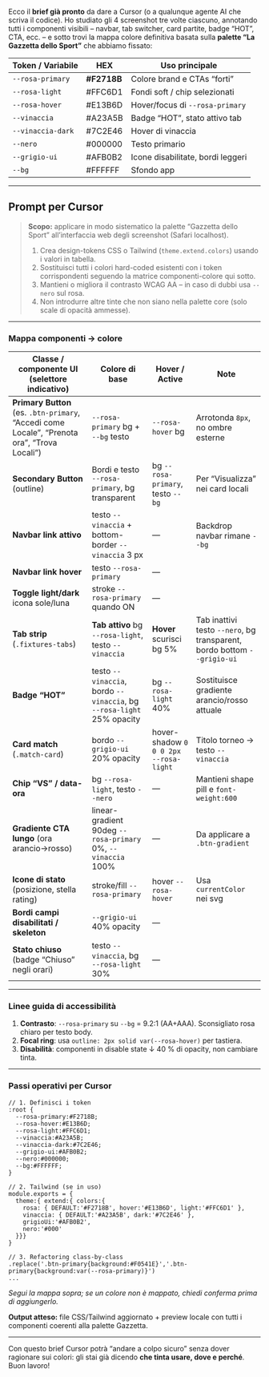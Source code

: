 Ecco il **brief già pronto** da dare a Cursor (o a qualunque agente AI che scriva il codice).
Ho studiato gli 4 screenshot tre volte ciascuno, annotando tutti i componenti visibili – navbar, tab switcher, card partite, badge “HOT”, CTA, ecc. – e sotto trovi la mappa colore definitiva basata sulla **palette “La Gazzetta dello Sport”** che abbiamo fissato:

| Token / Variabile | HEX         | Uso principale                    |
| ----------------- | ----------- | --------------------------------- |
| `--rosa-primary`  | **#F2718B** | Colore brand e CTAs “forti”       |
| `--rosa-light`    | #FFC6D1     | Fondi soft / chip selezionati     |
| `--rosa-hover`    | #E13B6D     | Hover/focus di `--rosa-primary`   |
| `--vinaccia`      | #A23A5B     | Badge “HOT”, stato attivo tab     |
| `--vinaccia-dark` | #7C2E46     | Hover di vinaccia                 |
| `--nero`          | #000000     | Testo primario                    |
| `--grigio-ui`     | #AFB0B2     | Icone disabilitate, bordi leggeri |
| `--bg`            | #FFFFFF     | Sfondo app                        |

---

## Prompt per Cursor

> **Scopo:** applicare in modo sistematico la palette “Gazzetta dello Sport” all’interfaccia web degli screenshot (Safari localhost).
>
> 1. Crea design-tokens CSS o Tailwind (`theme.extend.colors`) usando i valori in tabella.
> 2. Sostituisci tutti i colori hard-coded esistenti con i token corrispondenti seguendo la matrice componenti-colore qui sotto.
> 3. Mantieni o migliora il contrasto WCAG AA – in caso di dubbi usa `--nero` sul rosa.
> 4. Non introdurre altre tinte che non siano nella palette core (solo scale di opacità ammesse).

---

### Mappa componenti → colore

| Classe / componente UI (selettore indicativo)                                                | Colore di base                                                        | Hover / Active                        | Note                                                                    |
| -------------------------------------------------------------------------------------------- | --------------------------------------------------------------------- | ------------------------------------- | ----------------------------------------------------------------------- |
| **Primary Button** (es. `.btn-primary`, “Accedi come Locale”, “Prenota ora”, “Trova Locali”) | `--rosa-primary` bg + `--bg` testo                                    | `--rosa-hover` bg                     | Arrotonda `8px`, no ombre esterne                                       |
| **Secondary Button** (outline)                                                               | Bordi e testo `--rosa-primary`, bg transparent                        | bg `--rosa-primary`, testo `--bg`     | Per “Visualizza” nei card locali                                        |
| **Navbar link attivo**                                                                       | testo `--vinaccia` + bottom-border `--vinaccia` 3 px                  | —                                     | Backdrop navbar rimane `--bg`                                           |
| **Navbar link hover**                                                                        | testo `--rosa-primary`                                                | —                                     |                                                                         |
| **Toggle light/dark** icona sole/luna                                                        | stroke `--rosa-primary` quando ON                                     | —                                     |                                                                         |
| **Tab strip** (`.fixtures-tabs`)                                                             | **Tab attivo** bg `--rosa-light`, testo `--vinaccia`                  | **Hover** scurisci bg 5%              | Tab inattivi testo `--nero`, bg transparent, bordo bottom `--grigio-ui` |
| **Badge “HOT”**                                                                              | testo `--vinaccia`, bordo `--vinaccia`, bg `--rosa-light` 25% opacity | bg `--rosa-light` 40%                 | Sostituisce gradiente arancio/rosso attuale                             |
| **Card match** (`.match-card`)                                                               | bordo `--grigio-ui` 20% opacity                                       | hover-shadow `0 0 0 2px --rosa-light` | Titolo torneo → testo `--vinaccia`                                      |
| **Chip “VS” / data-ora**                                                                     | bg `--rosa-light`, testo `--nero`                                     | —                                     | Mantieni shape pill e `font-weight:600`                                 |
| **Gradiente CTA lungo** (ora arancio→rosso)                                                  | linear-gradient 90deg `--rosa-primary` 0%, `--vinaccia` 100%          | —                                     | Da applicare a `.btn-gradient`                                          |
| **Icone di stato** (posizione, stella rating)                                                | stroke/fill `--rosa-primary`                                          | hover `--rosa-hover`                  | Usa `currentColor` nei svg                                              |
| **Bordi campi disabilitati / skeleton**                                                      | `--grigio-ui` 40% opacity                                             | —                                     |                                                                         |
| **Stato chiuso** (badge “Chiuso” negli orari)                                                | testo `--vinaccia`, bg `--rosa-light` 30%                             | —                                     |                                                                         |

---

### Linee guida di accessibilità

1. **Contrasto**: `--rosa-primary` su `--bg` = 9.2:1 (AA+AAA). Sconsigliato rosa chiaro per testo body.
2. **Focal ring**: usa `outline: 2px solid var(--rosa-hover)` per tastiera.
3. **Disabilità**: componenti in disable state ↓ 40 % di opacity, non cambiare tinta.

---

### Passi operativi per Cursor

```pseudo
// 1. Definisci i token
:root {
  --rosa-primary:#F2718B;
  --rosa-hover:#E13B6D;
  --rosa-light:#FFC6D1;
  --vinaccia:#A23A5B;
  --vinaccia-dark:#7C2E46;
  --grigio-ui:#AFB0B2;
  --nero:#000000;
  --bg:#FFFFFF;
}

// 2. Tailwind (se in uso)
module.exports = {
  theme:{ extend:{ colors:{
    rosa: { DEFAULT:'#F2718B', hover:'#E13B6D', light:'#FFC6D1' },
    vinaccia: { DEFAULT:'#A23A5B', dark:'#7C2E46' },
    grigioUi:'#AFB0B2',
    nero:'#000'
  }}}
}

// 3. Refactoring class-by-class
.replace('.btn-primary{background:#F0541E}','.btn-primary{background:var(--rosa-primary)}')
...
```

*Segui la mappa sopra; se un colore non è mappato, chiedi conferma prima di aggiungerlo.*

**Output atteso:** file CSS/Tailwind aggiornato + preview locale con tutti i componenti coerenti alla palette Gazzetta.

---

Con questo brief Cursor potrà “andare a colpo sicuro” senza dover ragionare sui colori: gli stai già dicendo **che tinta usare, dove e perché**. Buon lavoro!
